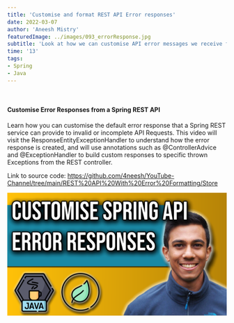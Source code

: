 ```yaml
---
title: 'Customise and format REST API Error responses'
date: 2022-03-07
author: 'Aneesh Mistry'
featuredImage: ../images/093_errorResponse.jpg
subtitle: 'Look at how we can customise API error messages we receive from REST API requestes'
time: '13'
tags:
- Spring
- Java
---
```


<br>
<h4>Customise Error Responses from a Spring REST API</h4>
<p>
Learn how you can customise the default error response that a Spring REST service can provide to invalid or incomplete API Requests. This video will visit the ResponseEntityExceptionHandler to understand how the error response is created, and will use annotations such as @ControllerAdvice and @ExceptionHandler to build custom responses to specific thrown Exceptions from the REST controller.

Link to source code: https://github.com/4neesh/YouTube-Channel/tree/main/REST%20API%20With%20Error%20Formatting/Store

[![YouTube video link](../images/093_errorResponse.jpg)](https://youtu.be/qEDf-5F56XU)
</p>
